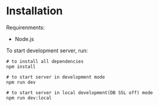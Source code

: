 # Installation

Requirenments:

- Node.js

To start development server, run:

```
# to install all dependencies
npm install

# to start server in development mode
npm run dev

# to start server in local development(DB SSL off) mode
npm run dev:local
```
